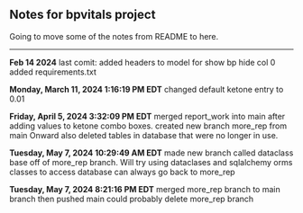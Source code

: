 
## Notes for bpvitals project

Going to move some of the notes from README to here.

---

**Feb 14 2024** 
last comit:
added headers to model for show bp hide col 0
added requirements.txt

**Monday, March 11, 2024 1:16:19 PM EDT**
changed default ketone entry to 0.01

**Friday, April 5, 2024 3:32:09 PM EDT**
merged report_work into main after adding values to ketone combo boxes.
created new branch more_rep from main   Onward
also deleted tables in database that were no longer in use.


**Tuesday, May 7, 2024 10:29:49 AM EDT**
made new branch called dataclass base off of more_rep branch. Will try 
using dataclases and sqlalchemy orms classes to access database
can always go back to more_rep

**Tuesday, May 7, 2024 8:21:16 PM EDT**
merged more_rep branch to main branch then pushed main 
could probably delete more_rep branch
